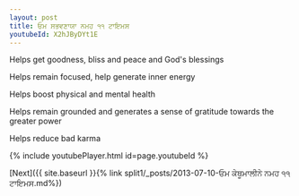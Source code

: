 ```yaml
---
layout: post
title: ਓਮ ਸਭਵਣਾਯਾ ਨਮਹ ੧੧ ਟਾਇਮਸ
youtubeId: X2hJByDYt1E
---
```

 
 
Helps get goodness, bliss and peace and God's blessings
 
Helps remain focused, help generate inner energy 
 
Helps boost physical and mental health 
 
Helps remain grounded and generates a sense of gratitude towards the greater power 
 
Helps reduce bad karma
 
 
 
 


{% include youtubePlayer.html id=page.youtubeId %}
 
[Next]({{ site.baseurl }}{% link  split1/_posts/2013-07-10-ਓਮ ਕੇਥੂਮਾਲੀਨੇ ਨਮਹ ੧੧ ਟਾਇਮਸ.md%})
 
